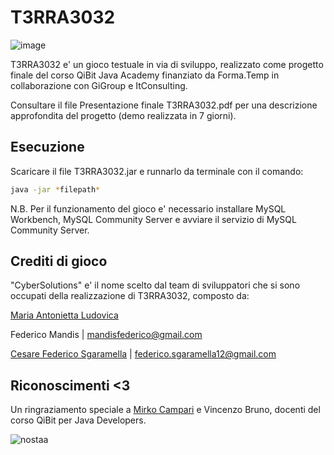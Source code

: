 # T3RRA3032

![image](https://user-images.githubusercontent.com/125297085/227339053-a6b41207-50d5-4f7d-9539-84615fb21c2a.png)

T3RRA3032 e' un gioco testuale in via di sviluppo, realizzato come progetto finale del corso QiBit Java Academy finanziato da Forma.Temp in collaborazione con GiGroup e ItConsulting.

Consultare il file Presentazione finale T3RRA3032.pdf per una descrizione approfondita del progetto (demo realizzata in 7 giorni).

## Esecuzione

Scaricare il file T3RRA3032.jar e runnarlo da terminale con il comando:

```bash
java -jar *filepath*
```
N.B. Per il funzionamento del gioco e' necessario installare MySQL Workbench, MySQL Community Server e avviare il servizio di MySQL Community Server.

## Crediti di gioco
"CyberSolutions" e' il nome scelto dal team di sviluppatori che si sono occupati della realizzazione di T3RRA3032, composto da:

[Maria Antonietta Ludovica](https://www.linkedin.com/in/ludovicap)

Federico Mandis | mandisfederico@gmail.com

[Cesare Federico Sgaramella](https://www.linkedin.com/in/cesare-federico-sgaramella/) | federico.sgaramella12@gmail.com

## Riconoscimenti <3
Un ringraziamento speciale a [Mirko Campari](https://www.linkedin.com/in/mirko-camparidocenteit/) e Vincenzo Bruno, docenti del corso QiBit per Java Developers.

![nostaa](https://user-images.githubusercontent.com/125297085/227309732-46024ed7-8f90-4972-8e4f-8056955846da.png)

